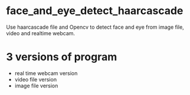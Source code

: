 # face_and_eye_detect_haarcascade
Use haarcascade file and Opencv to detect face and eye from image file, video and realtime webcam.

# 3 versions of program
- real time webcam version
- video file version
- image file version
